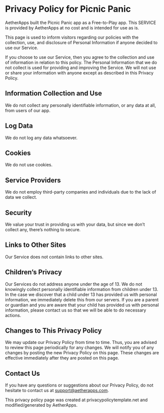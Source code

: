 # Privacy Policy for Picnic Panic

AetherApps built the Picnic Panic app as a Free-to-Play app. This SERVICE is provided by AetherApps at no cost and is intended for use as is.

This page is used to inform visitors regarding our policies with the collection, use, and disclosure of Personal Information if anyone decided to use our Service.

If you choose to use our Service, then you agree to the collection and use of information in relation to this policy. The Personal Information that we do not collect is used for providing and improving the Service. We will not use or share your information with anyone except as described in this Privacy Policy.

## Information Collection and Use

We do not collect any personally identifiable information, or any data at all, from users of our app.

## Log Data

We do not log any data whatsoever.

## Cookies

We do not use cookies.

## Service Providers

We do not employ third-party companies and individuals due to the lack of data we collect.

## Security

We value your trust in providing us with your data, but since we don’t collect any, there’s nothing to secure.

## Links to Other Sites

Our Service does not contain links to other sites.

## Children’s Privacy

Our Services do not address anyone under the age of 13. We do not knowingly collect personally identifiable information from children under 13. In the case we discover that a child under 13 has provided us with personal information, we immediately delete this from our servers. If you are a parent or guardian and you are aware that your child has provided us with personal information, please contact us so that we will be able to do necessary actions.

## Changes to This Privacy Policy

We may update our Privacy Policy from time to time. Thus, you are advised to review this page periodically for any changes. We will notify you of any changes by posting the new Privacy Policy on this page. These changes are effective immediately after they are posted on this page.

## Contact Us

If you have any questions or suggestions about our Privacy Policy, do not hesitate to contact us at support@aetherapps.com.

This privacy policy page was created at privacypolicytemplate.net and modified/generated by AetherApps.
